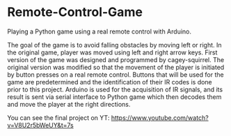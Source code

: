 # Remote-Control-Game
Playing a Python game using a real remote control with Arduino.

The goal of the game is to avoid falling obstacles by moving left or right. In the original game, player was moved using left and right arrow keys.
First version of the game was designed and programmed by cagey-squirrel. 
The original version was modified so that the movement of the player is initiated by button presses on a real remote control. Buttons that will be used for the game are predetermined and the identification of their IR codes is done prior to this project.
Arduino is used for the acquisition of IR signals, and its result is sent via serial interface to Python game which then decodes them and move the player at the right directions.

You can see the final project on YT: https://www.youtube.com/watch?v=V8U2r5bWeUY&t=7s
